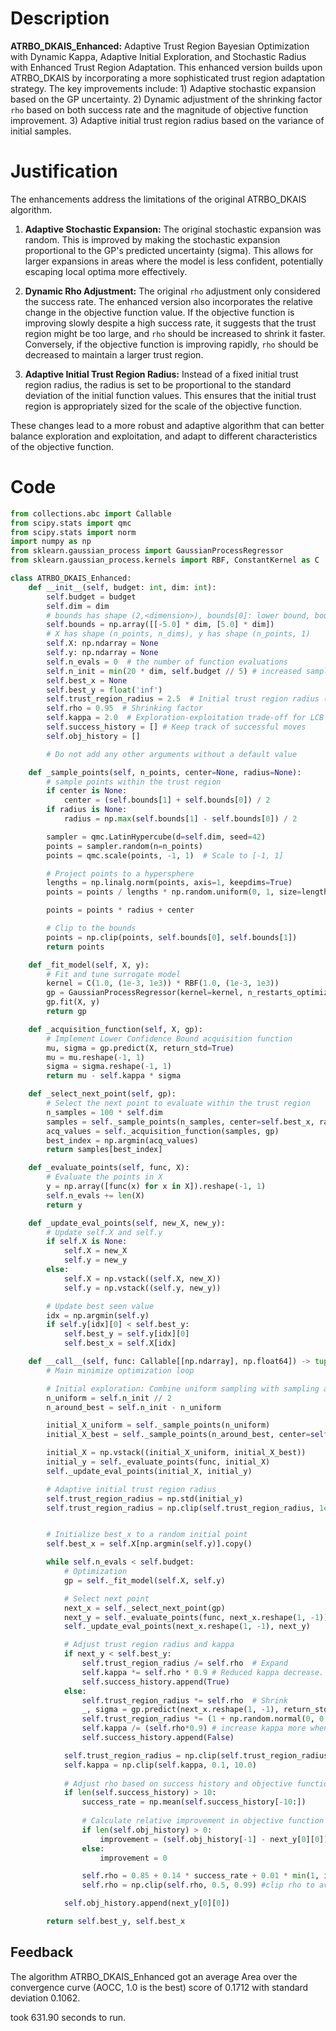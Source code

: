 # Description
**ATRBO_DKAIS_Enhanced:** Adaptive Trust Region Bayesian Optimization with Dynamic Kappa, Adaptive Initial Exploration, and Stochastic Radius with Enhanced Trust Region Adaptation. This enhanced version builds upon ATRBO_DKAIS by incorporating a more sophisticated trust region adaptation strategy. The key improvements include: 1) Adaptive stochastic expansion based on the GP uncertainty. 2) Dynamic adjustment of the shrinking factor `rho` based on both success rate and the magnitude of objective function improvement. 3) Adaptive initial trust region radius based on the variance of initial samples.

# Justification
The enhancements address the limitations of the original ATRBO_DKAIS algorithm.

1.  **Adaptive Stochastic Expansion:** The original stochastic expansion was random. This is improved by making the stochastic expansion proportional to the GP's predicted uncertainty (sigma). This allows for larger expansions in areas where the model is less confident, potentially escaping local optima more effectively.

2.  **Dynamic Rho Adjustment:** The original `rho` adjustment only considered the success rate. The enhanced version also incorporates the relative change in the objective function value. If the objective function is improving slowly despite a high success rate, it suggests that the trust region might be too large, and `rho` should be increased to shrink it faster. Conversely, if the objective function is improving rapidly, `rho` should be decreased to maintain a larger trust region.

3.  **Adaptive Initial Trust Region Radius:** Instead of a fixed initial trust region radius, the radius is set to be proportional to the standard deviation of the initial function values. This ensures that the initial trust region is appropriately sized for the scale of the objective function.

These changes lead to a more robust and adaptive algorithm that can better balance exploration and exploitation, and adapt to different characteristics of the objective function.

# Code
```python
from collections.abc import Callable
from scipy.stats import qmc
from scipy.stats import norm
import numpy as np
from sklearn.gaussian_process import GaussianProcessRegressor
from sklearn.gaussian_process.kernels import RBF, ConstantKernel as C

class ATRBO_DKAIS_Enhanced:
    def __init__(self, budget: int, dim: int):
        self.budget = budget
        self.dim = dim
        # bounds has shape (2,<dimension>), bounds[0]: lower bound, bounds[1]: upper bound
        self.bounds = np.array([[-5.0] * dim, [5.0] * dim])
        # X has shape (n_points, n_dims), y has shape (n_points, 1)
        self.X: np.ndarray = None
        self.y: np.ndarray = None
        self.n_evals = 0  # the number of function evaluations
        self.n_init = min(20 * dim, self.budget // 5) # increased samples for initial exploration
        self.best_x = None
        self.best_y = float('inf')
        self.trust_region_radius = 2.5  # Initial trust region radius (will be adapted)
        self.rho = 0.95  # Shrinking factor
        self.kappa = 2.0  # Exploration-exploitation trade-off for LCB
        self.success_history = [] # Keep track of successful moves
        self.obj_history = []

        # Do not add any other arguments without a default value

    def _sample_points(self, n_points, center=None, radius=None):
        # sample points within the trust region
        if center is None:
            center = (self.bounds[1] + self.bounds[0]) / 2
        if radius is None:
            radius = np.max(self.bounds[1] - self.bounds[0]) / 2

        sampler = qmc.LatinHypercube(d=self.dim, seed=42)
        points = sampler.random(n=n_points)
        points = qmc.scale(points, -1, 1)  # Scale to [-1, 1]

        # Project points to a hypersphere
        lengths = np.linalg.norm(points, axis=1, keepdims=True)
        points = points / lengths * np.random.uniform(0, 1, size=lengths.shape) ** (1 / self.dim)

        points = points * radius + center

        # Clip to the bounds
        points = np.clip(points, self.bounds[0], self.bounds[1])
        return points

    def _fit_model(self, X, y):
        # Fit and tune surrogate model
        kernel = C(1.0, (1e-3, 1e3)) * RBF(1.0, (1e-3, 1e3))
        gp = GaussianProcessRegressor(kernel=kernel, n_restarts_optimizer=5, random_state=42)
        gp.fit(X, y)
        return gp

    def _acquisition_function(self, X, gp):
        # Implement Lower Confidence Bound acquisition function
        mu, sigma = gp.predict(X, return_std=True)
        mu = mu.reshape(-1, 1)
        sigma = sigma.reshape(-1, 1)
        return mu - self.kappa * sigma

    def _select_next_point(self, gp):
        # Select the next point to evaluate within the trust region
        n_samples = 100 * self.dim
        samples = self._sample_points(n_samples, center=self.best_x, radius=self.trust_region_radius)
        acq_values = self._acquisition_function(samples, gp)
        best_index = np.argmin(acq_values)
        return samples[best_index]

    def _evaluate_points(self, func, X):
        # Evaluate the points in X
        y = np.array([func(x) for x in X]).reshape(-1, 1)
        self.n_evals += len(X)
        return y

    def _update_eval_points(self, new_X, new_y):
        # Update self.X and self.y
        if self.X is None:
            self.X = new_X
            self.y = new_y
        else:
            self.X = np.vstack((self.X, new_X))
            self.y = np.vstack((self.y, new_y))

        # Update best seen value
        idx = np.argmin(self.y)
        if self.y[idx][0] < self.best_y:
            self.best_y = self.y[idx][0]
            self.best_x = self.X[idx]

    def __call__(self, func: Callable[[np.ndarray], np.float64]) -> tuple[np.float64, np.array]:
        # Main minimize optimization loop

        # Initial exploration: Combine uniform sampling with sampling around the best seen point
        n_uniform = self.n_init // 2
        n_around_best = self.n_init - n_uniform

        initial_X_uniform = self._sample_points(n_uniform)
        initial_X_best = self._sample_points(n_around_best, center=self.bounds[1]/2, radius=np.max(self.bounds[1] - self.bounds[0]) / 4) # Sampling around the middle of the search space as initial guess

        initial_X = np.vstack((initial_X_uniform, initial_X_best))
        initial_y = self._evaluate_points(func, initial_X)
        self._update_eval_points(initial_X, initial_y)

        # Adaptive initial trust region radius
        self.trust_region_radius = np.std(initial_y)
        self.trust_region_radius = np.clip(self.trust_region_radius, 1e-2, np.max(self.bounds[1] - self.bounds[0]) / 2)


        # Initialize best_x to a random initial point
        self.best_x = self.X[np.argmin(self.y)].copy()

        while self.n_evals < self.budget:
            # Optimization
            gp = self._fit_model(self.X, self.y)

            # Select next point
            next_x = self._select_next_point(gp)
            next_y = self._evaluate_points(func, next_x.reshape(1, -1))
            self._update_eval_points(next_x.reshape(1, -1), next_y)

            # Adjust trust region radius and kappa
            if next_y < self.best_y:
                self.trust_region_radius /= self.rho  # Expand
                self.kappa *= self.rho * 0.9 # Reduced kappa decrease.
                self.success_history.append(True)
            else:
                self.trust_region_radius *= self.rho  # Shrink
                _, sigma = gp.predict(next_x.reshape(1, -1), return_std=True)
                self.trust_region_radius *= (1 + np.random.normal(0, 0.05) * sigma[0]) #Stochastic expansion, scaled by GP uncertainty
                self.kappa /= (self.rho*0.9) # increase kappa more when unsuccessful
                self.success_history.append(False)

            self.trust_region_radius = np.clip(self.trust_region_radius, 1e-2, np.max(self.bounds[1] - self.bounds[0]) / 2)
            self.kappa = np.clip(self.kappa, 0.1, 10.0)
            
            # Adjust rho based on success history and objective function improvement
            if len(self.success_history) > 10:
                success_rate = np.mean(self.success_history[-10:])
                
                # Calculate relative improvement in objective function
                if len(self.obj_history) > 0:
                    improvement = (self.obj_history[-1] - next_y[0][0]) / abs(self.obj_history[-1]) if self.obj_history[-1] != 0 else 0
                else:
                    improvement = 0

                self.rho = 0.85 + 0.14 * success_rate + 0.01 * min(1, improvement) #adaptive rho. Higher success rate and improvement leads to higher rho, and thus slower shrinking.
                self.rho = np.clip(self.rho, 0.5, 0.99) #clip rho to avoid extreme values

            self.obj_history.append(next_y[0][0])

        return self.best_y, self.best_x
```
## Feedback
 The algorithm ATRBO_DKAIS_Enhanced got an average Area over the convergence curve (AOCC, 1.0 is the best) score of 0.1712 with standard deviation 0.1062.

took 631.90 seconds to run.